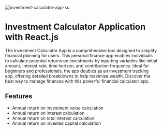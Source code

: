 ![investment-calculator-app-ss](https://github.com/user-attachments/assets/267b3452-6dd7-4e3e-b6e2-0369d5532f4c)

# Investment Calculator Application with React.js

The Investment Calculator App is a comprehensive tool designed to simplify financial planning for users. This personal finance app enables individuals to calculate potential returns on investments by inputting variables like initial amount, interest rate, time horizon, and contribution frequency. Ideal for beginners and professionals, the app doubles as an investment tracking app, offering detailed breakdowns to help maximize wealth. Discover the best way to manage finances with this powerful financial calculator app.

## Features
- Annual return on investment value calculation
- Annual return on interest calculation
- Annual return on total interest calculation
- Annual return on invested capital calculation